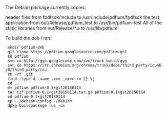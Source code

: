 The Debian package currently copies:

header files from fpdfsdk/include to /usr/include/pdfium/fpdfsdk
the test application from out/Release/pdfium_test to /usr/bin/pdfium-test
All of the static libraries from out/Release/*.a  to /usr/lib/pdfium

To build the deb I ran:

     mkdir pdfium-deb
     git clone https://pdfium.googlesource.com/pdfium.git
     cd pdfium
     svn co http://gyp.googlecode.com/svn/trunk build/gyp
     svn co https://src.chromium.org/chrome/trunk/deps/third_party/icu46 v8/third_party/icu
     rm -rf .git
     find -type d -name .svn -exec rm {} \;
     cd ..
     mv pdfium pdfium-0.1+git20150114
     tar czf pdfium-0.1+git20150114.tar.gz pdfium-0.1+git20150114
     cd pdfium-0.1+git20150114
     cp ../debian-config ./debian
     dpkg-buildpackage -us -uc
